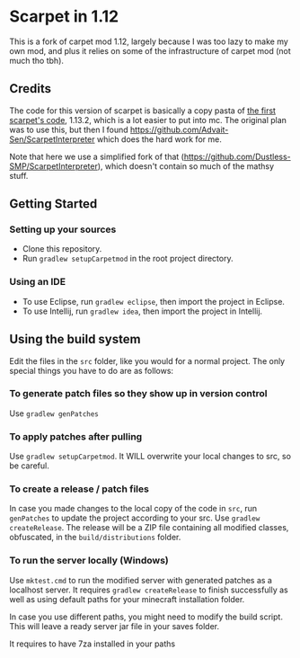 # Scarpet in 1.12
This is a fork of carpet mod 1.12, largely because I was too lazy to make my own mod, and plus it relies on some of the 
infrastructure of carpet mod (not much tho tbh).

## Credits

The code for this version of scarpet is basically a copy pasta of [the first scarpet's code](https://github.com/gnembon/carpetmod),
1.13.2, which is a lot easier to put into mc. The original plan was to use this, but then I found https://github.com/Advait-Sen/ScarpetInterpreter
which does the hard work for me.

Note that here we use a simplified fork of that (https://github.com/Dustless-SMP/ScarpetInterpreter), which doesn't contain so much of the mathsy stuff.

## Getting Started
### Setting up your sources
- Clone this repository.
- Run `gradlew setupCarpetmod` in the root project directory.

### Using an IDE
- To use Eclipse, run `gradlew eclipse`, then import the project in Eclipse.
- To use Intellij, run `gradlew idea`, then import the project in Intellij.

## Using the build system
Edit the files in the `src` folder, like you would for a normal project. The only special things you have to do are as follows:
### To generate patch files so they show up in version control
Use `gradlew genPatches`
### To apply patches after pulling
Use `gradlew setupCarpetmod`. It WILL overwrite your local changes to src, so be careful.
### To create a release / patch files
In case you made changes to the local copy of the code in `src`, run `genPatches` to update the project according to your src.
Use `gradlew createRelease`. The release will be a ZIP file containing all modified classes, obfuscated, in the `build/distributions` folder.
### To run the server locally (Windows)
Use `mktest.cmd` to run the modified server with generated patches as a localhost server. It requires `gradlew createRelease` to finish successfully as well as using default paths for your minecraft installation folder.

In case you use different paths, you might need to modify the build script.
This will leave a ready server jar file in your saves folder.

It requires to have 7za installed in your paths
